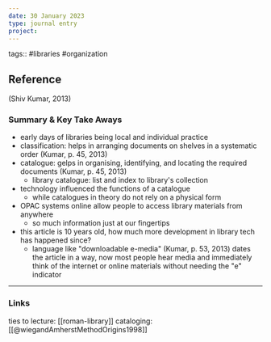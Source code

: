 ```yaml
--- 
date: 30 January 2023
type: journal entry
project:
---
```


tags:: #libraries #organization


Reference
---
(Shiv Kumar, 2013)

### Summary & Key Take Aways
- early days of libraries being local and individual practice
- classification: helps in arranging documents  on shelves in  a systematic order (Kumar, p. 45, 2013)
- catalogue:  gelps in organising, identifying, and locating the required documents (Kumar, p. 45, 2013)
	- library catalogue: list and index to library's collection
- technology influenced the functions of a catalogue
	- while catalogues in theory do not rely on a physical form
- OPAC systems online allow people to access library materials from anywhere
	- so much information just at our fingertips
- this article is 10 years old, how much more development in library tech has happened since?
	- language like "downloadable e-media" (Kumar, p. 53, 2013) dates the article in a way, now most people hear media and immediately think of the internet or online materials without needing the "e" indicator
--- 

### Links
 ties to lecture: [[roman-library]]
cataloging:  [[@wiegandAmherstMethodOrigins1998]]
 